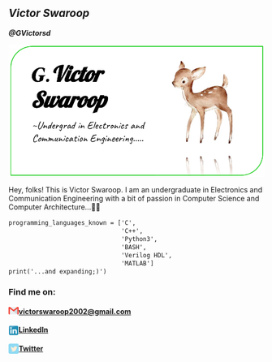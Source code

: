 ## *Victor Swaroop* 
***@GVictorsd***

![profpic](profilepic.png)

Hey, folks! This is Victor Swaroop. I am an undergraduate in Electronics and Communication Engineering with a bit of passion in Computer Science and Computer Architecture...🙂😊

```
programming_languages_known = ['C',
                               'C++',
                               'Python3',
                               'BASH',
                               'Verilog HDL',
                               'MATLAB']
print('...and expanding;)')
```

### Find me on:

<img align="left" width="20" height="20" src="gmail.png">

#### victorswaroop2002@gmail.com

<img align="left" width="20" height="20" src="linkedin.jpeg">

#### [LinkedIn](https://www.linkedin.com/in/gummadi-victor-9653ab1b0)

<img align="left" width="20" height="20" src="tweeter.png">

#### [Twitter](https://www.twitter.com/victor_gummadi)

